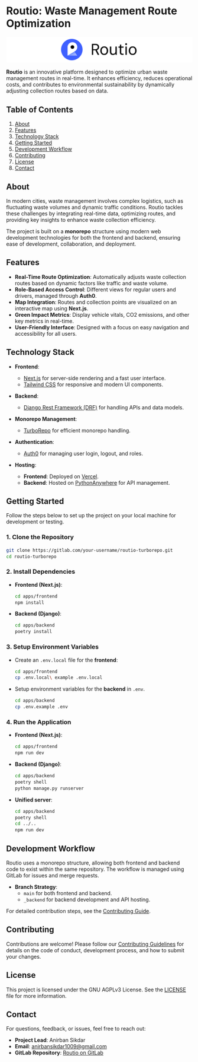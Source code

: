 

# **Routio: Waste Management Route Optimization**

![Routio Logo](Banner.png) <!-- Add a logo or banner if available -->

**Routio** is an innovative platform designed to optimize urban waste management routes in real-time. It enhances efficiency, reduces operational costs, and contributes to environmental sustainability by dynamically adjusting collection routes based on data.


## **Table of Contents**
1. [About](#about)
2. [Features](#features)
3. [Technology Stack](#technology-stack)
4. [Getting Started](#getting-started)
5. [Development Workflow](#development-workflow)
6. [Contributing](#contributing)
7. [License](#license)
8. [Contact](#contact)

## **About**

In modern cities, waste management involves complex logistics, such as fluctuating waste volumes and dynamic traffic conditions. Routio tackles these challenges by integrating real-time data, optimizing routes, and providing key insights to enhance waste collection efficiency.

The project is built on a **monorepo** structure using modern web development technologies for both the frontend and backend, ensuring ease of development, collaboration, and deployment.


## **Features**
- **Real-Time Route Optimization**: Automatically adjusts waste collection routes based on dynamic factors like traffic and waste volume.
- **Role-Based Access Control**: Different views for regular users and drivers, managed through **Auth0**.
- **Map Integration**: Routes and collection points are visualized on an interactive map using **Next.js**.
- **Green Impact Metrics**: Display vehicle vitals, CO2 emissions, and other key metrics in real-time.
- **User-Friendly Interface**: Designed with a focus on easy navigation and accessibility for all users.


## **Technology Stack**

- **Frontend**: 
  - [Next.js](https://nextjs.org) for server-side rendering and a fast user interface.
  - [Tailwind CSS](https://tailwindcss.com) for responsive and modern UI components.
  
- **Backend**: 
  - [Django Rest Framework (DRF)](https://www.django-rest-framework.org) for handling APIs and data models.

- **Monorepo Management**: 
  - [TurboRepo](https://turborepo.org) for efficient monorepo handling.

- **Authentication**: 
  - [Auth0](https://auth0.com) for managing user login, logout, and roles.

- **Hosting**:
  - **Frontend**: Deployed on [Vercel](https://vercel.com).
  - **Backend**: Hosted on [PythonAnywhere](https://www.pythonanywhere.com) for API management.


## **Getting Started**

Follow the steps below to set up the project on your local machine for development or testing.

### **1. Clone the Repository**
```bash
git clone https://gitlab.com/your-username/routio-turborepo.git
cd routio-turborepo
```

### **2. Install Dependencies**

- **Frontend (Next.js)**:
  ```bash
  cd apps/frontend
  npm install
  ```

- **Backend (Django)**:
  ```bash
  cd apps/backend
  poetry install
  ```

### **3. Setup Environment Variables**

- Create an `.env.local` file for the **frontend**:
  ```bash
  cd apps/frontend
  cp .env.local\ example .env.local
  ```

- Setup environment variables for the **backend** in `.env`.
    ```bash
    cd apps/backend
    cp .env.example .env
    ```

### **4. Run the Application**

- **Frontend (Next.js)**:
  ```bash
  cd apps/frontend
  npm run dev
  ```

- **Backend (Django)**:
  ```bash
  cd apps/backend
  poetry shell
  python manage.py runserver
  ```

- **Unified server**:
    ```bash
    cd apps/backend
    poetry shell
    cd ../..
    npm run dev
    ```

## **Development Workflow**

Routio uses a monorepo structure, allowing both frontend and backend code to exist within the same repository. The workflow is managed using GitLab for issues and merge requests.

- **Branch Strategy**: 
  - `main` for both frontend and backend.
  - `_backend` for backend development and API hosting.

For detailed contribution steps, see the [Contributing Guide](CONTRIBUTING.md).



## **Contributing**

Contributions are welcome! Please follow our [Contributing Guidelines](CONTRIBUTING.md) for details on the code of conduct, development process, and how to submit your changes.



## **License**

This project is licensed under the GNU AGPLv3 License. See the [LICENSE](LICENSE) file for more information.


## **Contact**

For questions, feedback, or issues, feel free to reach out:

- **Project Lead**: Anirban Sikdar
- **Email**: anirbansikdar1009@gmail.com
- **GitLab Repository**: [Routio on GitLab](https://gitlab.com/anirban-sikdar/routio-turborepo)
